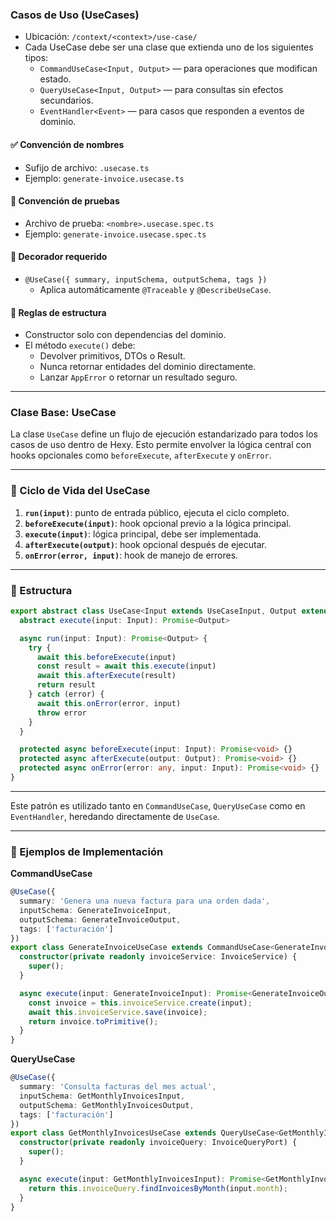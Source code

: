 ### Casos de Uso (UseCases)

- Ubicación: `/context/<context>/use-case/`
- Cada UseCase debe ser una clase que extienda uno de los siguientes tipos:
  - `CommandUseCase<Input, Output>` — para operaciones que modifican estado.
  - `QueryUseCase<Input, Output>` — para consultas sin efectos secundarios.
  - `EventHandler<Event>` — para casos que responden a eventos de dominio.

#### ✅ Convención de nombres
- Sufijo de archivo: `.usecase.ts`
- Ejemplo: `generate-invoice.usecase.ts`

#### 🧪 Convención de pruebas
- Archivo de prueba: `<nombre>.usecase.spec.ts`
- Ejemplo: `generate-invoice.usecase.spec.ts`

#### 🧩 Decorador requerido
- `@UseCase({ summary, inputSchema, outputSchema, tags })`
  - Aplica automáticamente `@Traceable` y `@DescribeUseCase`.

#### 🧱 Reglas de estructura
- Constructor solo con dependencias del dominio.
- El método `execute()` debe:
  - Devolver primitivos, DTOs o Result<T>.
  - Nunca retornar entidades del dominio directamente.
  - Lanzar `AppError` o retornar un resultado seguro.

---

### Clase Base: UseCase

La clase `UseCase` define un flujo de ejecución estandarizado para todos los casos de uso dentro de Hexy. Esto permite envolver la lógica central con hooks opcionales como `beforeExecute`, `afterExecute` y `onError`.

---

### 🔁 Ciclo de Vida del UseCase

1. **`run(input)`**: punto de entrada público, ejecuta el ciclo completo.
2. **`beforeExecute(input)`**: hook opcional previo a la lógica principal.
3. **`execute(input)`**: lógica principal, debe ser implementada.
4. **`afterExecute(output)`**: hook opcional después de ejecutar.
5. **`onError(error, input)`**: hook de manejo de errores.

---

### 🧩 Estructura
```ts
export abstract class UseCase<Input extends UseCaseInput, Output extends UseCaseOutput> {
  abstract execute(input: Input): Promise<Output>

  async run(input: Input): Promise<Output> {
    try {
      await this.beforeExecute(input)
      const result = await this.execute(input)
      await this.afterExecute(result)
      return result
    } catch (error) {
      await this.onError(error, input)
      throw error
    }
  }

  protected async beforeExecute(input: Input): Promise<void> {}
  protected async afterExecute(output: Output): Promise<void> {}
  protected async onError(error: any, input: Input): Promise<void> {}
}
```

---

Este patrón es utilizado tanto en `CommandUseCase`, `QueryUseCase` como en `EventHandler`, heredando directamente de `UseCase`.

---

### 📌 Ejemplos de Implementación

**CommandUseCase**
```ts
@UseCase({
  summary: 'Genera una nueva factura para una orden dada',
  inputSchema: GenerateInvoiceInput,
  outputSchema: GenerateInvoiceOutput,
  tags: ['facturación']
})
export class GenerateInvoiceUseCase extends CommandUseCase<GenerateInvoiceInput, GenerateInvoiceOutput> {
  constructor(private readonly invoiceService: InvoiceService) {
    super();
  }

  async execute(input: GenerateInvoiceInput): Promise<GenerateInvoiceOutput> {
    const invoice = this.invoiceService.create(input);
    await this.invoiceService.save(invoice);
    return invoice.toPrimitive();
  }
}
```

**QueryUseCase**
```ts
@UseCase({
  summary: 'Consulta facturas del mes actual',
  inputSchema: GetMonthlyInvoicesInput,
  outputSchema: GetMonthlyInvoicesOutput,
  tags: ['facturación']
})
export class GetMonthlyInvoicesUseCase extends QueryUseCase<GetMonthlyInvoicesInput, GetMonthlyInvoicesOutput[]> {
  constructor(private readonly invoiceQuery: InvoiceQueryPort) {
    super();
  }

  async execute(input: GetMonthlyInvoicesInput): Promise<GetMonthlyInvoicesOutput> {
    return this.invoiceQuery.findInvoicesByMonth(input.month);
  }
}
```